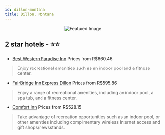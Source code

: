 ```yaml
---
id: dillon-montana
title: Dillon, Montana
---
```


<center><img src="https://i.travelapi.com/hotels/1000000/20000/10900/10807/519db575_z.jpg" alt="Featured Image" /></center>


##  2 star hotels - ⭐️⭐️

-    [Best Western Paradise Inn](https://us.hurb.com/hotels/dillon/best-western-paradise-inn-JNP-JP070316?cmp=18055) Prices from R$660.46
   > Enjoy recreational amenities such as an indoor pool and a fitness center.
-    [FairBridge Inn Express Dillon](https://us.hurb.com/hotels/dillon/fairbridge-inn-express-dillon-JNP-JP105354?cmp=18055) Prices from R$595.86
   > Enjoy a range of recreational amenities, including an indoor pool, a spa tub, and a fitness center.
-    [Comfort Inn](https://us.hurb.com/hotels/dillon/comfort-inn-JNP-JP049045?cmp=18055) Prices from R$528.15
   > Take advantage of recreation opportunities such as an indoor pool, or other amenities including complimentary wireless Internet access and gift shops/newsstands.
